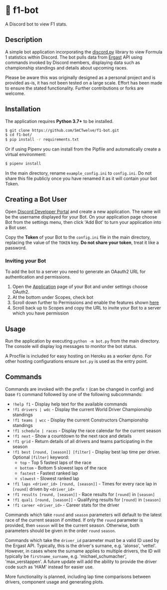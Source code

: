 # 🏁 f1-bot
A Discord bot to view F1 stats.

## Description
A simple bot application incorporating the [discord.py](https://github.com/Rapptz/discord.py/tree/rewrite) library to view Formula 1 statistics within Discord. The bot pulls data from [Ergast](http://ergast.com/mrd/) API using commands invoked by Discord members, displaying data such as championship standings and details about upcoming races.

Please be aware this was originally designed as a personal project and is provided as-is, it has not been tested on a large scale. Effort has been made to ensure the stated functionality. Further contributions or forks are welcome.

## Installation
The application requires **Python 3.7+** to be installed.

```bash
$ git clone https://github.com/SmCTwelve/f1-bot.git
$ cd f1-bot/
$ pip install -r requirements.txt
```

Or if using Pipenv you can install from the Pipfile and automatically create a virtual environment:
```bash
$ pipenv install
```
In the main directory, rename `example_config.ini` to `config.ini`.
Do not share this file publicly once you have renamed it as it will contain your bot Token.

## Creating a Bot User
Open [Discord Developer Portal](https://discordapp.com/developers/applications/) and create a new application. The name will be the username displayed for your Bot. On your application page choose Bot from the settings menu, then click 'Add Bot' to turn your application into a Bot user.

Copy the **Token** of your Bot to the `config.ini` file in the main directory, replacing the value of the `TOKEN` key. **Do not share your token**, treat it like a password.

### Inviting your Bot
To add the bot to a server you need to generate an OAauth2 URL for authentication and permissions.

1. Open the [Application](https://discordapp.com/developers/applications/) page of your Bot and under settings choose OAuth2.
2. At the bottom under Scopes, check bot
3. Scroll down further to Permissions and enable the features shown [here](https://i.imgur.com/1bQ9xD8.png)
4. Scroll back up to Scopes and copy the URL to invite your Bot to a server which you have permission

## Usage
Run the application by executing `python -m bot.py` from the main directory. The console will display log messages to monitor the bot status.

A Procfile is included for easy hosting on Heroku as a worker dyno. For other hosting configurations ensure `bot.py` is used as the entry point.

## Commands
Commands are invoked with the prefix `!` (can be changed in config) and base `f1` command followed by one of the following subcommands:

- `!help f1` -  Display help text for the available commands
- `!f1 drivers | wdc` - Display the current World Driver Championship standings
- `!f1 teams | wcc` - Display the current Constructors Championship standings
- `!f1 schedule | races` -  Display the race calendar for the current season
- `!f1 next` -  Show a countdown to the next race and details
- `!f1 grid` -  Return details of all drivers and teams participating in the season
- `!f1 best [round, [season]] [filter]` - Display best lap time per driver. Optional `[filter]` keyword:
  - `top` - Top 5 fastest laps of the race
  - `bottom` -  Bottom 5 slowest laps of the race
  - `fastest` - Fastest ranked lap
  - `slowest` - Slowest ranked lap 
- `!f1 laps <driver_id> [round, [season]]` -  Times for every race lap in `[round]` driven by `<driver_id>` 
- `!f1 results [round, [season]]` - Race results for `[round]` in `[season]`
- `!f1 quali [round, [season]]` - Qualifying results for `[round]` in `[season]`
- `!f1 career <driver_id>` -  Career stats for the driver

Commands which take `round` and `season` parameters will default to the latest race of the current season if omitted. If only the `round` parameter is provided, then `season` will be the current season. Otherwise, both parameters should be given in the order `round` `season`.

Commands which take the `driver_id` parameter must be a valid ID used by the Ergast API. Typically, this is the driver's surnane, e.g. 'alonso', 'vettel'. However, in cases where the surname applies to multiple drivers, the ID will typically be `firstname_surname`, e.g. 'michael_schumacher', 'max_verstappen'. A future update will add the ability to provide the driver code such as 'HAM' instead for easier use.

More functionality is planned, including lap time comparisons between drivers, component usage and generating plots.
